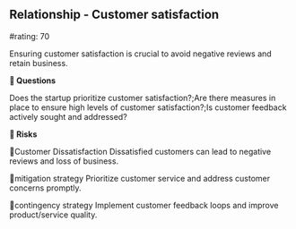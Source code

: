 

## Relationship - Customer satisfaction

#rating: 70


Ensuring customer satisfaction is crucial to avoid negative reviews and retain business.

**💭 Questions**

Does the startup prioritize customer satisfaction?;Are there measures in place to ensure high levels of customer satisfaction?;Is customer feedback actively sought and addressed?

**🚨 Risks**

🚨Customer Dissatisfaction
Dissatisfied customers can lead to negative reviews and loss of business.

🚨mitigation strategy
Prioritize customer service and address customer concerns promptly.

🚨contingency strategy
Implement customer feedback loops and improve product/service quality.




